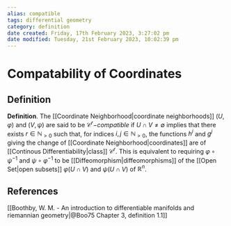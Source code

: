 ```yaml
---
alias: compatible
tags: differential geometry
category: definition
date created: Friday, 17th February 2023, 3:27:02 pm
date modified: Tuesday, 21st February 2023, 10:02:39 pm
---
```


# Compatability of Coordinates

## Definition

**Definition**. The [[Coordinate Neighborhood|coordinate neighborhoods]] $(U,\varphi)$ and $(V,\psi)$ are said to be $\mathcal{C}^r-$_compatible_ if $U\cap V\neq\emptyset$ implies that there exists $r\in\mathbb{N}_{>0}$ such that, for indices $i,j\in\mathbb{N}_{>0}$, the functions $h^i$ and $g^j$ giving the change of [[Coordinate Neighborhood|coordinates]] are of [[Continous Differentiability|class]] $\mathcal{C}^r$. This is equivalent to requiring $\varphi\circ\psi^{-1}$ and $\psi\circ\varphi^{-1}$ to be [[Diffeomorphism|diffeomorphisms]] of the [[Open Set|open subsets]] $\varphi(U\cap V)$ and $\psi(U\cap V)$ of $\mathbb{R}^n$.

## References

[[Boothby, W. M. - An introduction to differentiable manifolds and riemannian geometry|@Boo75 Chapter 3, definition 1.1]]